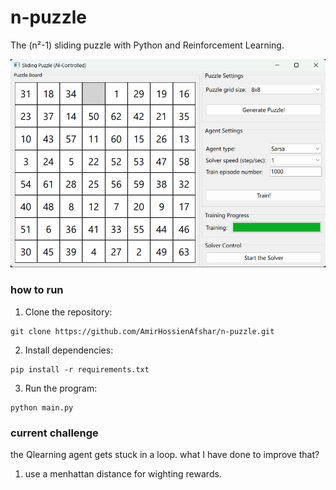 # n-puzzle
The (n²-1) sliding puzzle with Python and Reinforcement Learning.

![Sliding Puzzle AI](assets/prototype.jpg)


### how to run
1. Clone the repository:
```
git clone https://github.com/AmirHossienAfshar/n-puzzle.git
```
2. Install dependencies:
```
pip install -r requirements.txt
```
3. Run the program:
```
python main.py
```

### current challenge
the Qlearning agent gets stuck in a loop.
what I have done to improve that?
1. use a menhattan distance for wighting rewards.